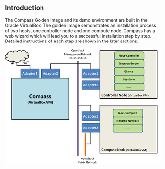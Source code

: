 <h2 id="introduction">Introduction</h2>

The Compass Golden Image and its demo environment are built in the Oracle VirtualBox. The golden image demonstrates an installation process of two hosts, one controller node and one compute node. Compass has a web wizard which will lead you to a successful installation step by step. Detailed instructions of each step are shown in the later sections.

![Golden Image](/img/goldenimage.png)